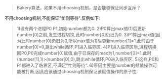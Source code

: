 >Bakery算法，如果不用choosing机制，是否能够保证同步互斥？
>
不用choosing机制,不能保证"忙则等待".反例如下:
>1)设有两个进程P0 P1,初始number都为0.
>2)P0算出max值(1)后更新number[0]之前,发生进程切换,此时number[0]仍旧为0.
>3)P1算出max值(因为此时number[0]仍旧为0,所以max值为1)后更新number[1]=1.此时由于number[0]=0,跳出while循环,P1进入临界区.
>4)P1进入临界区后,进程切换回P0,P0完成number[0]赋值,由于已保存的max为1,number[0]=1.此时(number[1],1)>(number[0],0),跳出while循环,P0进入临界区.
>5)这样,P0和P1都进入了临界区,不满足"忙则等待".
>6)原因主要是number的赋值操作可能被打断,因此应该通过choosing机制保证该赋值操作的原子性.

